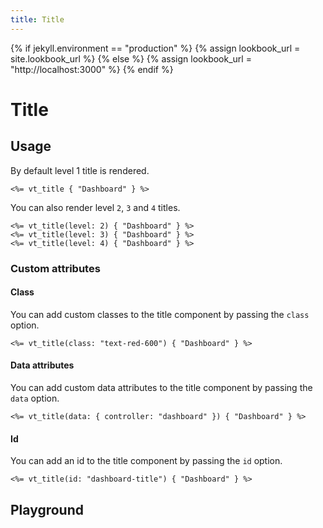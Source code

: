 ```yaml
---
title: Title
---
```


{% if jekyll.environment == "production" %}
  {% assign lookbook_url = site.lookbook_url %}
{% else %}
  {% assign lookbook_url = "http://localhost:3000" %}
{% endif %}


# Title

<lookbook-embed
  app="{{ lookbook_url }}"
  preview="TitlePreview"
  scenario="level_1, level_2, level_3, level_4"
  panels="source, output">
</lookbook-embed>


## Usage

By default level 1 title is rendered.

```erb
<%= vt_title { "Dashboard" } %>
```

You can also render level `2`, `3` and `4` titles.

```erb
<%= vt_title(level: 2) { "Dashboard" } %>
<%= vt_title(level: 3) { "Dashboard" } %>
<%= vt_title(level: 4) { "Dashboard" } %>
```


### Custom attributes

#### Class

You can add custom classes to the title component by passing the `class` option.

```erb
<%= vt_title(class: "text-red-600") { "Dashboard" } %>
```

<lookbook-embed
  app="{{ lookbook_url }}"
  preview="TitlePreview"
  scenario="with_custom_classes"
  panels="output">
</lookbook-embed>

#### Data attributes

You can add custom data attributes to the title component by passing the `data` option.

```erb
<%= vt_title(data: { controller: "dashboard" }) { "Dashboard" } %>
```

<lookbook-embed
  app="{{ lookbook_url }}"
  preview="TitlePreview"
  scenario="with_data_attributes"
  panels="output">
</lookbook-embed>

#### Id

You can add an id to the title component by passing the `id` option.

```erb
<%= vt_title(id: "dashboard-title") { "Dashboard" } %>
```

<lookbook-embed
  app="{{ lookbook_url }}"
  preview="TitlePreview"
  scenario="with_id"
  panels="output">
</lookbook-embed>

## Playground

<lookbook-embed
  app="{{ lookbook_url }}"
  preview="TitlePreview"
  scenario="playground"
  param-title="Dashboard"
  panels="params, output">
</lookbook-embed>
